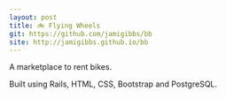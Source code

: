 ```yaml
---
layout: post
title: 🚲 Flying Wheels
git: https://github.com/jamigibbs/bb
site: http://jamigibbs.github.io/bb
---
```


A marketplace to rent bikes.

Built using Rails, HTML, CSS, Bootstrap and PostgreSQL.
